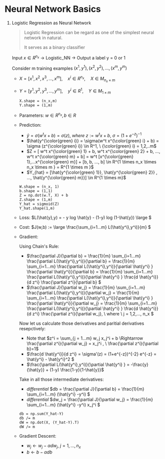 # Neural Network Basics

1. Logistic Regression as Neural Network

    > Logistic Regression can be regard as one of the simplest neural network in natural.
    > 
    > It serves as a binary classifier

    Input $x \in R^{n_x}$ $\rightarrow$ Logistic_NN $\rightarrow$ Output a label y = 0 or 1

    Consider m training examples $(x^1,y^1), (x^2, y^2),..., (x^m, y^m)$

    - $X = [x^1, x^2, x^3, ..., x^m], \quad x^i \in R^{n_x}, \quad X \in M_{n_x \times m}$
    - $Y = [y^1, y^2, y^3, ..., y^m], \quad y^i \in R^1    , \quad Y \in M_{1 \times m}$

      ```
      X.shape = (n_x,m)
      Y.shape = (1,m)
      ```
    - Parameters: $w \in R^{n_x}, b \in R$
    - Prediction: 
        - $\hat{y} = \sigma(w^t x + b) = \sigma (z), \ where \ z := w^t x + b, \ \sigma = (1+e^{-z})^{-1}$
        - $\hat{y^{\color{green} i}} = \sigma(w^t x^{\color{green} i} + b) = \sigma (z^{\color{green} i}) \in R^1, \ {\color{green} i} = 1,2,..m$
        - $Z = [ w^t x^{\color{green} 1} + b,  w^t x^{\color{green} 2} + b, ...,  w^t x^{\color{green} m} + b] = w^t [x^{\color{green} 1},...x^{\color{green} m}] + [b, b, ..., b] \in R^{1 \times n_x \times n_x \times m } = R^{1 \times m }$
        - $Y_{hat} = [\hat{y^{\color{green} 1}}, \hat{y^{\color{green} 2}} , ..., \hat{y^{\color{green} m}}] \in R^{1 \times m}$
        ```
        W.shape = (n_x, 1)
        b.shape = (1,1)
        Z = np.dot(w.T, X) + b
        Z.shape = (1,m)
        Y_hat = sigmoid(Z)
        Y_hat.shape(1,m)
        ```
    - Loss: $L(\hat{y},y) =  - y log \hat{y} - (1-y) log (1-\hat{y}) \large $
    - Cost: $J(w,b) := \large \frac{\sum_{i=1...m}  L(\hat{y^i},y^i)}{m} $
    - Gradient: 
        
        Using Chain's Rule:
        - $\frac{\partial J}{\partial b} = \frac{1}{m} \sum_{i=1...m} \frac{\partial  L(\hat{y^i},y^i)}{\partial b}  =  \frac{1}{m} \sum_{i=1...m} \frac{\partial  L(\hat{y^i},y^i)}{\partial \hat{y^i} } \frac{\partial \hat{y^i}}{\partial b}  = \frac{1}{m} \sum_{i=1...m} \frac{\partial  L(\hat{y^i},y^i)}{\partial \hat{y^i} } \frac{d \hat{y^i}}{d z^i} \frac{\partial z^i}{\partial b} $
        - $\frac{\partial J}{\partial w_j} = \frac{1}{m} \sum_{i=1...m} \frac{\partial  L(\hat{y^i},y^i)}{\partial w_j}  =  \frac{1}{m} \sum_{i=1...m} \frac{\partial  L(\hat{y^i},y^i)}{\partial \hat{y^i} } \frac{\partial \hat{y^i}}{\partial w_j}  = \frac{1}{m} \sum_{i=1...m} \frac{\partial  L(\hat{y^i},y^i)}{\partial \hat{y^i} } \frac{d \hat{y^i}}{d z^i} \frac{\partial z^i}{\partial w_j}, \ where \  j = 1,2,..., n_x $
        
        Now let us calculate those derivatives and paritial derivatives resepctively:
        - Note that $z^i = \sum_{j = 1...m} w_j x_j^i + b \Rightarrow \frac{\partial z^i}{\partial w_j} = x_j^i , \  \frac{\partial z^i}{\partial b}=1$
        - $\frac{d \hat{y^i}}{d z^i} = \sigma'(z) = (1+e^{-z})^{-2} e^{-z} = \hat{y^i} - \hat{y^i}^2 $ 
        - $\frac{\partial  L(\hat{y^i},y^i)}{\partial \hat{y^i} } = -\frac{y}{\hat{y}} + (1-y) \frac{1-y}{1-\hat{y}}$ 

        Take in all those intermediate derivatives:
        - _differential_ $db = \frac{\partial J}{\partial b} =  \frac{1}{m} \sum_{i=1...m} (\hat{y^i} -y^i) $ 
        - _differential_ $dw_j = \frac{\partial J}{\partial w_j} =   \frac{1}{m} \sum_{i=1...m} (\hat{y^i} -y^i) x_j^i $
        
        ```
        db = np.sum(Y_hat-Y)
        db /= m
        dW = np.dot(X, (Y_hat-Y).T)
        dW /= m
        ```

    - Gradient Descent:
        - $w_j \leftarrow w_j - \alpha dw_j , \ j = 1,..., n_x$
        - $b   \leftarrow b - \alpha db$
      
    
    
    



